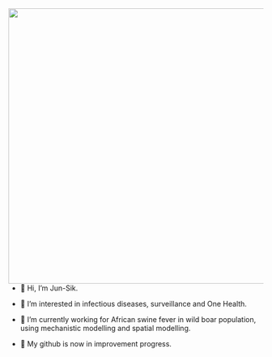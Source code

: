 <img align="right" width="543" src="https://user-images.githubusercontent.com/85563905/121202612-6341fb80-c8b0-11eb-9c2e-80ca3fc78a6d.png">

- 👋 Hi, I’m Jun-Sik.

- 👀 I’m interested in infectious diseases, surveillance and One Health.

- 🌱 I’m currently working for African swine fever in wild boar population, using mechanistic modelling and spatial modelling.

- 🚧 My github is now in improvement progress.

    
<!---
borizook/borizook is a ✨ special ✨ repository because its `README.md` (this file) appears on your GitHub profile.
You can click the Preview link to take a look at your changes.
--->
